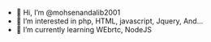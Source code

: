 - 👋 Hi, I’m @mohsenandalib2001
- 👀 I’m interested in php, HTML, javascript, Jquery, And...
- 🌱 I’m currently learning WEbrtc, NodeJS
